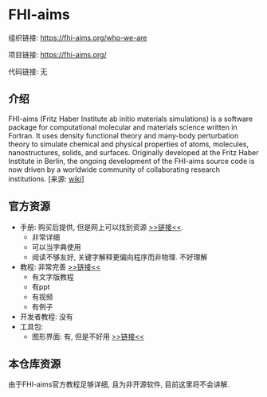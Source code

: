 # FHI-aims



组织链接: https://fhi-aims.org/who-we-are

项目链接: https://fhi-aims.org/

代码链接: 无


## 介绍 
FHI-aims (Fritz Haber Institute ab initio materials simulations) is a software package for computational molecular and materials science written in Fortran. It uses density functional theory and many-body perturbation theory to simulate chemical and physical properties of atoms, molecules, nanostructures, solids, and surfaces. Originally developed at the Fritz Haber Institute in Berlin, the ongoing development of the FHI-aims source code is now driven by a worldwide community of collaborating research institutions. [来源: [wiki](https://en.wikipedia.org/wiki/FHI-aims)]

## 官方资源
- 手册: 购买后提供, 但是网上可以找到资源 [>>链接<<](https://mycourses.aalto.fi/pluginfile.php/1273245/course/section/166361/FHI-aims.pdf).
  - 非常详细
  - 可以当字典使用
  - 阅读不够友好, 关键字解释更偏向程序而非物理. 不好理解
- 教程: 非常完善 [>>链接<<](https://fhi-aims.org/useful-things/useful-things2)
  - 有文字版教程
  - 有ppt
  - 有视频
  - 有例子
- 开发者教程: 没有
- 工具包: 
  - 图形界面: 有, 但是不好用 [>>链接<<](https://gims.ms1p.org/static/index.html)

## 本仓库资源

由于FHI-aims官方教程足够详细, 且为非开源软件, 目前这里将不会讲解.